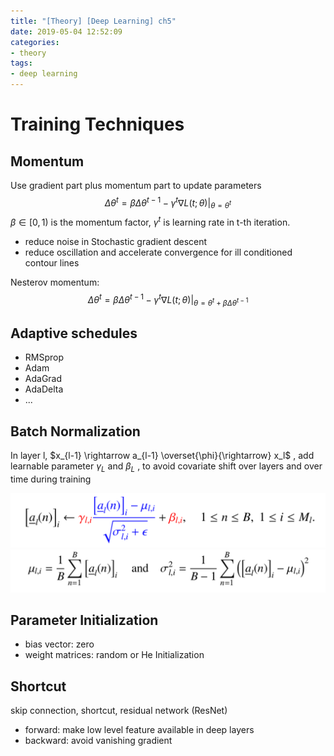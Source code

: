 ```yaml
---
title: "[Theory] [Deep Learning] ch5"
date: 2019-05-04 12:52:09
categories:
- theory
tags:
- deep learning
---
```


# Training Techniques

## Momentum

Use gradient part plus momentum part to update parameters
$$
\Delta\theta^t = \beta\Delta\theta^{t-1}-\gamma^t\nabla L(t;\theta)|_{\theta=\theta^t}
$$
$\beta \in [0,1)$ is the momentum factor, $\gamma^t$ is learning rate in t-th iteration.

- reduce noise in Stochastic gradient descent
- reduce oscillation and accelerate convergence for ill conditioned contour lines

Nesterov momentum:
$$
\Delta\theta^t = \beta\Delta\theta^{t-1}-\gamma^t\nabla L(t;\theta)|_{\theta=\theta^t+\beta\Delta\theta^{t-1}}
$$

## Adaptive schedules

- RMSprop
- Adam
- AdaGrad
- AdaDelta
- ...

## Batch Normalization

In layer l, $x_{l-1} \rightarrow a_{l-1} \overset{\phi}{\rightarrow} x_l$ , add learnable parameter $\gamma_L$ and $\beta_L$ , to avoid covariate shift over layers and over time during training

<img src="https://github.com/dbddqy/Note/raw/master/Deep_Learning/pics/batch_nor_1.png" style="zoom:50%;" />

<img src="https://github.com/dbddqy/Note/raw/master/Deep_Learning/pics/batch_nor_2.png" style="zoom:50%;" />

## Parameter Initialization

- bias vector: zero
- weight matrices: random or He Initialization

## Shortcut

skip connection, shortcut, residual network (ResNet)

- forward: make low level feature available in deep layers
- backward: avoid vanishing gradient